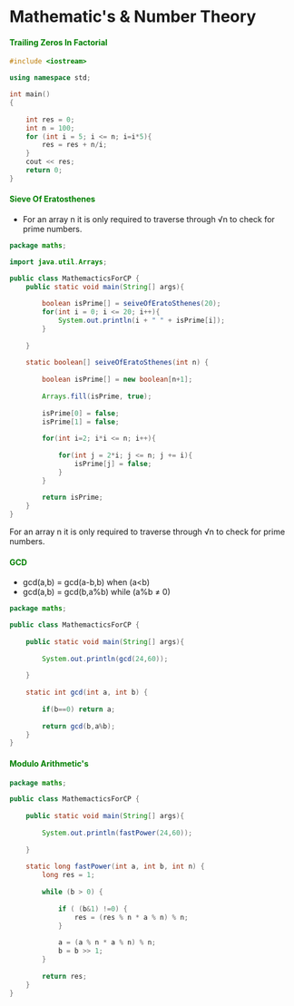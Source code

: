 # Mathematic's & Number Theory

#### <span style="color:green">Trailing Zeros In Factorial</span>

```cpp
#include <iostream>

using namespace std;

int main()
{
	
	int res = 0;
	int n = 100;
	for (int i = 5; i <= n; i=i*5){
		res = res + n/i;
	}
	cout << res;
	return 0;
}
```


#### <span style="color:green">Sieve Of Eratosthenes</span>
- For an array n it is only required to traverse through √n to check for prime numbers.

```java
package maths;

import java.util.Arrays;

public class MathemacticsForCP {
    public static void main(String[] args){
        
        boolean isPrime[] = seiveOfEratoSthenes(20);
        for(int i = 0; i <= 20; i++){
            System.out.println(i + " " + isPrime[i]);
        }
        
    }
    
    static boolean[] seiveOfEratoSthenes(int n) {
        
        boolean isPrime[] = new boolean[n+1];
        
        Arrays.fill(isPrime, true);
        
        isPrime[0] = false;
        isPrime[1] = false;
        
        for(int i=2; i*i <= n; i++){
            
            for(int j = 2*i; j <= n; j += i){
                isPrime[j] = false;
            }
        }
        
        return isPrime;
    }
}
```

For an array n it is only required to traverse through √n to check for prime numbers.

#### <span style="color:green">GCD</span>
- gcd(a,b) = gcd(a-b,b) when (a<b)
- gcd(a,b) = gcd(b,a%b) while (a%b ≠ 0)

```java
package maths;

public class MathemacticsForCP {
    
    public static void main(String[] args){
        
        System.out.println(gcd(24,60));
        
    }
    
    static int gcd(int a, int b) {
        
        if(b==0) return a;
        
        return gcd(b,a%b);
    }
}
```

#### <span style="color:green">Modulo Arithmetic's</span>

```java
package maths;

public class MathemacticsForCP {
    
    public static void main(String[] args){
        
        System.out.println(fastPower(24,60));
        
    }
    
    static long fastPower(int a, int b, int n) {
        long res = 1;
        
        while (b > 0) {
            
            if ( (b&1) !=0) {
                res = (res % n * a % n) % n;
            }
            
            a = (a % n * a % n) % n;
            b = b >> 1;
        }
        
        return res;
    }
}
```

